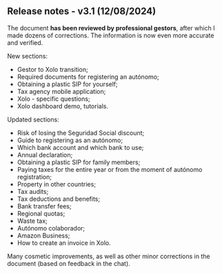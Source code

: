 ## Release notes - v3.1 (12/08/2024)

The document **has been reviewed by professional gestors**, after which I made dozens of corrections. The information is
now even more accurate and verified.

New sections:

- Gestor to Xolo transition;
- Required documents for registering an autónomo;
- Obtaining a plastic SIP for yourself;
- Tax agency mobile application;
- Xolo - specific questions;
- Xolo dashboard demo, tutorials.

Updated sections:

- Risk of losing the Seguridad Social discount;
- Guide to registering as an autónomo;
- Which bank account and which bank to use;
- Annual declaration;
- Obtaining a plastic SIP for family members;
- Paying taxes for the entire year or from the moment of autónomo registration;
- Property in other countries;
- Tax audits;
- Tax deductions and benefits;
- Bank transfer fees;
- Regional quotas;
- Waste tax;
- Autónomo colaborador;
- Amazon Business;
- How to create an invoice in Xolo.

Many cosmetic improvements, as well as other minor corrections in the document (based on feedback in the chat).
